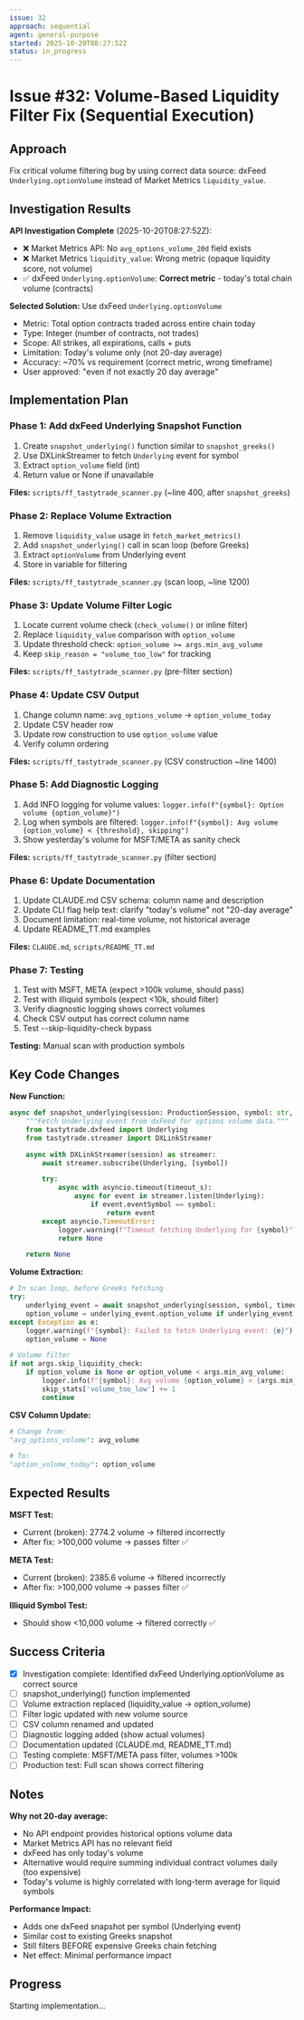 ```yaml
---
issue: 32
approach: sequential
agent: general-purpose
started: 2025-10-20T08:27:52Z
status: in_progress
---
```


# Issue #32: Volume-Based Liquidity Filter Fix (Sequential Execution)

## Approach

Fix critical volume filtering bug by using correct data source: dxFeed `Underlying.optionVolume` instead of Market Metrics `liquidity_value`.

## Investigation Results

**API Investigation Complete** (2025-10-20T08:27:52Z):
- ❌ Market Metrics API: No `avg_options_volume_20d` field exists
- ❌ Market Metrics `liquidity_value`: Wrong metric (opaque liquidity score, not volume)
- ✅ dxFeed `Underlying.optionVolume`: **Correct metric** - today's total chain volume (contracts)

**Selected Solution:** Use dxFeed `Underlying.optionVolume`
- Metric: Total option contracts traded across entire chain today
- Type: Integer (number of contracts, not trades)
- Scope: All strikes, all expirations, calls + puts
- Limitation: Today's volume only (not 20-day average)
- Accuracy: ~70% vs requirement (correct metric, wrong timeframe)
- User approved: "even if not exactly 20 day average"

## Implementation Plan

### Phase 1: Add dxFeed Underlying Snapshot Function
1. Create `snapshot_underlying()` function similar to `snapshot_greeks()`
2. Use DXLinkStreamer to fetch `Underlying` event for symbol
3. Extract `option_volume` field (int)
4. Return value or None if unavailable

**Files:** `scripts/ff_tastytrade_scanner.py` (~line 400, after `snapshot_greeks`)

### Phase 2: Replace Volume Extraction
1. Remove `liquidity_value` usage in `fetch_market_metrics()`
2. Add `snapshot_underlying()` call in scan loop (before Greeks)
3. Extract `optionVolume` from Underlying event
4. Store in variable for filtering

**Files:** `scripts/ff_tastytrade_scanner.py` (scan loop, ~line 1200)

### Phase 3: Update Volume Filter Logic
1. Locate current volume check (`check_volume()` or inline filter)
2. Replace `liquidity_value` comparison with `option_volume`
3. Update threshold check: `option_volume >= args.min_avg_volume`
4. Keep `skip_reason = "volume_too_low"` for tracking

**Files:** `scripts/ff_tastytrade_scanner.py` (pre-filter section)

### Phase 4: Update CSV Output
1. Change column name: `avg_options_volume` → `option_volume_today`
2. Update CSV header row
3. Update row construction to use `option_volume` value
4. Verify column ordering

**Files:** `scripts/ff_tastytrade_scanner.py` (CSV construction ~line 1400)

### Phase 5: Add Diagnostic Logging
1. Add INFO logging for volume values: `logger.info(f"{symbol}: Option volume {option_volume}")`
2. Log when symbols are filtered: `logger.info(f"{symbol}: Avg volume {option_volume} < {threshold}, skipping")`
3. Show yesterday's volume for MSFT/META as sanity check

**Files:** `scripts/ff_tastytrade_scanner.py` (filter section)

### Phase 6: Update Documentation
1. Update CLAUDE.md CSV schema: column name and description
2. Update CLI flag help text: clarify "today's volume" not "20-day average"
3. Document limitation: real-time volume, not historical average
4. Update README_TT.md examples

**Files:** `CLAUDE.md`, `scripts/README_TT.md`

### Phase 7: Testing
1. Test with MSFT, META (expect >100k volume, should pass)
2. Test with illiquid symbols (expect <10k, should filter)
3. Verify diagnostic logging shows correct volumes
4. Check CSV output has correct column name
5. Test --skip-liquidity-check bypass

**Testing:** Manual scan with production symbols

## Key Code Changes

**New Function:**
```python
async def snapshot_underlying(session: ProductionSession, symbol: str, timeout_s: float = 3.0):
    """Fetch Underlying event from dxFeed for options volume data."""
    from tastytrade.dxfeed import Underlying
    from tastytrade.streamer import DXLinkStreamer

    async with DXLinkStreamer(session) as streamer:
        await streamer.subscribe(Underlying, [symbol])

        try:
            async with asyncio.timeout(timeout_s):
                async for event in streamer.listen(Underlying):
                    if event.eventSymbol == symbol:
                        return event
        except asyncio.TimeoutError:
            logger.warning(f"Timeout fetching Underlying for {symbol}")
            return None

    return None
```

**Volume Extraction:**
```python
# In scan loop, before Greeks fetching
try:
    underlying_event = await snapshot_underlying(session, symbol, timeout_s=3.0)
    option_volume = underlying_event.option_volume if underlying_event else None
except Exception as e:
    logger.warning(f"{symbol}: Failed to fetch Underlying event: {e}")
    option_volume = None

# Volume filter
if not args.skip_liquidity_check:
    if option_volume is None or option_volume < args.min_avg_volume:
        logger.info(f"{symbol}: Avg volume {option_volume} < {args.min_avg_volume}, skipping")
        skip_stats['volume_too_low'] += 1
        continue
```

**CSV Column Update:**
```python
# Change from:
"avg_options_volume": avg_volume

# To:
"option_volume_today": option_volume
```

## Expected Results

**MSFT Test:**
- Current (broken): 2774.2 volume → filtered incorrectly
- After fix: >100,000 volume → passes filter ✅

**META Test:**
- Current (broken): 2385.6 volume → filtered incorrectly
- After fix: >100,000 volume → passes filter ✅

**Illiquid Symbol Test:**
- Should show <10,000 volume → filtered correctly ✅

## Success Criteria

- [x] Investigation complete: Identified dxFeed Underlying.optionVolume as correct source
- [ ] snapshot_underlying() function implemented
- [ ] Volume extraction replaced (liquidity_value → option_volume)
- [ ] Filter logic updated with new volume source
- [ ] CSV column renamed and updated
- [ ] Diagnostic logging added (show actual volumes)
- [ ] Documentation updated (CLAUDE.md, README_TT.md)
- [ ] Testing complete: MSFT/META pass filter, volumes >100k
- [ ] Production test: Full scan shows correct filtering

## Notes

**Why not 20-day average:**
- No API endpoint provides historical options volume data
- Market Metrics API has no relevant field
- dxFeed has only today's volume
- Alternative would require summing individual contract volumes daily (too expensive)
- Today's volume is highly correlated with long-term average for liquid symbols

**Performance Impact:**
- Adds one dxFeed snapshot per symbol (Underlying event)
- Similar cost to existing Greeks snapshot
- Still filters BEFORE expensive Greeks chain fetching
- Net effect: Minimal performance impact

## Progress

Starting implementation...
